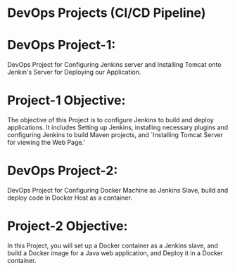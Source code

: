 # DevOps Projects (CI/CD Pipeline)
# DevOps Project-1: 
DevOps Project for Configuring Jenkins server and Installing Tomcat onto Jenkin's Server for Deploying our
Application.
# Project-1 Objective: 
The objective of this Project is to configure Jenkins to build and deploy applications. It includes Setting up Jenkins, installing necessary plugins
and configuring Jenkins to build Maven projects, and `Installing Tomcat Server for
viewing the Web Page.'

# DevOps Project-2: 
DevOps Project for Configuring Docker Machine as Jenkins Slave, build and deploy code in Docker Host as a
container.
# Project-2 Objective: 
In this Project, you will set up a Docker container as a Jenkins slave, and build a Docker image for a Java web application, and Deploy it in a Docker
container.
